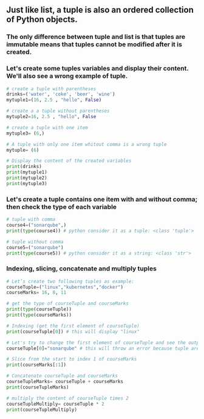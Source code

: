 ## Just like list, a tuple is also an ordered collection of Python objects.

### The only difference between tuple and list is that tuples are immutable means that  tuples cannot be modified after it is created.

### Let's create some tuples variables and display their content. We'll also see a wrong example of tuple.

``` python
# create a tuple with parentheses
drinks=('water', 'coke', 'beer', 'wine')
mytuple1=(16, 2.5 , "hello", False)

# create a a tuple without parentheses
mytuple2=16, 2.5 , "hello", False

# create a tuple with one item
mytuple3= (6,)

# A tuple with only one item whitout comma is a wrong tuple
mytuple= (6) 

# Display the content of the created variables
print(drinks)
print(mytuple1)
print(mytuple2)
print(mytuple3)
```
### Let's create a tuple contains one item with and without comma; then check the type of each variable

```python
# tuple with comma
course4=("sonarqube",)
print(type(course4)) # python consider it as a tuple: <class 'tuple'>

# tuple without comma
course5=("sonarqube")
print(type(course5)) # python consider it as a string: <class 'str'>

```
### Indexing, slicing, concatenate and multiply tuples

```python
# Let’s create two following tuples as example: 
courseTuple=("linux","kubernetes","docker")
courseMarks= 16, 8, 11

# get the type of courseTuple and courseMarks
print(type(courseTuple))
print(type(courseMarks))

# Indexing (get the first element of courseTuple)
print(courseTuple[0]) # this will display "linux"

# Let's try to change the first element of courseTuple and see the output
courseTuple[0]="sonarqube" # this will throw an error because tuple are immutable

# Slice from the start to index 1 of courseMarks
print(courseMarks[:1])

# Concatenate courseTuple and courseMarks
courseTupleMarks= courseTuple + courseMarks
print(courseTupleMarks)

# multiply the content of courseTuple times 2
courseTupleMultiply= courseTuple * 2
print(courseTupleMultiply)
```

